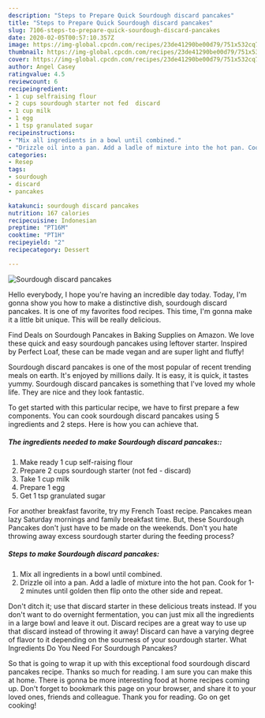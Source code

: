 ```yaml
---
description: "Steps to Prepare Quick Sourdough discard pancakes"
title: "Steps to Prepare Quick Sourdough discard pancakes"
slug: 7106-steps-to-prepare-quick-sourdough-discard-pancakes
date: 2020-02-05T00:57:10.357Z
image: https://img-global.cpcdn.com/recipes/23de41290be00d79/751x532cq70/sourdough-discard-pancakes-recipe-main-photo.jpg
thumbnail: https://img-global.cpcdn.com/recipes/23de41290be00d79/751x532cq70/sourdough-discard-pancakes-recipe-main-photo.jpg
cover: https://img-global.cpcdn.com/recipes/23de41290be00d79/751x532cq70/sourdough-discard-pancakes-recipe-main-photo.jpg
author: Angel Casey
ratingvalue: 4.5
reviewcount: 6
recipeingredient:
- 1 cup selfraising flour
- 2 cups sourdough starter not fed  discard
- 1 cup milk
- 1 egg
- 1 tsp granulated sugar
recipeinstructions:
- "Mix all ingredients in a bowl until combined."
- "Drizzle oil into a pan. Add a ladle of mixture into the hot pan. Cook for 1-2 minutes until golden then flip onto the other side and repeat."
categories:
- Resep
tags:
- sourdough
- discard
- pancakes

katakunci: sourdough discard pancakes
nutrition: 167 calories
recipecuisine: Indonesian
preptime: "PT16M"
cooktime: "PT1H"
recipeyield: "2"
recipecategory: Dessert

---
```



![Sourdough discard pancakes](https://img-global.cpcdn.com/recipes/23de41290be00d79/751x532cq70/sourdough-discard-pancakes-recipe-main-photo.jpg)

Hello everybody, I hope you're having an incredible day today. Today, I'm gonna show you how to make a distinctive dish, sourdough discard pancakes. It is one of my favorites food recipes. This time, I'm gonna make it a little bit unique. This will be really delicious.

Find Deals on Sourdough Pancakes in Baking Supplies on Amazon. We love these quick and easy sourdough pancakes using leftover starter. Inspired by Perfect Loaf, these can be made vegan and are super light and fluffy!

Sourdough discard pancakes is one of the most popular of recent trending meals on earth. It's enjoyed by millions daily. It is easy, it is quick, it tastes yummy. Sourdough discard pancakes is something that I've loved my whole life. They are nice and they look fantastic.


To get started with this particular recipe, we have to first prepare a few components. You can cook sourdough discard pancakes using 5 ingredients and 2 steps. Here is how you can achieve that.

##### The ingredients needed to make Sourdough discard pancakes::

1. Make ready 1 cup self-raising flour
1. Prepare 2 cups sourdough starter (not fed - discard)
1. Take 1 cup milk
1. Prepare 1 egg
1. Get 1 tsp granulated sugar


For another breakfast favorite, try my French Toast recipe. Pancakes mean lazy Saturday mornings and family breakfast time. But, these Sourdough Pancakes don&#39;t just have to be made on the weekends. Don&#39;t you hate throwing away excess sourdough starter during the feeding process? 

##### Steps to make Sourdough discard pancakes:

1. Mix all ingredients in a bowl until combined.
1. Drizzle oil into a pan. Add a ladle of mixture into the hot pan. Cook for 1-2 minutes until golden then flip onto the other side and repeat.


Don&#39;t ditch it; use that discard starter in these delicious treats instead. If you don&#39;t want to do overnight fermentation, you can just mix all the ingredients in a large bowl and leave it out. Discard recipes are a great way to use up that discard instead of throwing it away! Discard can have a varying degree of flavor to it depending on the sourness of your sourdough starter. What Ingredients Do You Need For Sourdough Pancakes? 

So that is going to wrap it up with this exceptional food sourdough discard pancakes recipe. Thanks so much for reading. I am sure you can make this at home. There is gonna be more interesting food at home recipes coming up. Don't forget to bookmark this page on your browser, and share it to your loved ones, friends and colleague. Thank you for reading. Go on get cooking!
